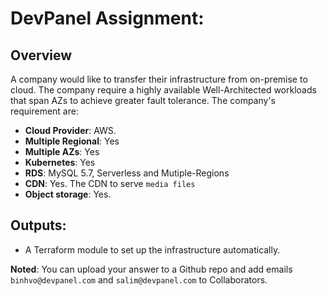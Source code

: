 # DevPanel Assignment:

## Overview

A company would like to transfer their infrastructure from on-premise to cloud. The company require a highly available Well-Architected workloads that span AZs to achieve greater fault tolerance. The company's requirement are:

- **Cloud Provider**: AWS.
- **Multiple Regional**: Yes
- **Multiple AZs**: Yes
- **Kubernetes**: Yes
- **RDS**: MySQL 5.7, Serverless and Mutiple-Regions
- **CDN**: Yes. The CDN to serve `media files`
- **Object storage**: Yes.

## Outputs:
- A Terraform module to set up the infrastructure automatically.
  

**Noted**: You can upload your answer to a Github repo and add emails `binhvo@devpanel.com` and `salim@devpanel.com` to Collaborators.
